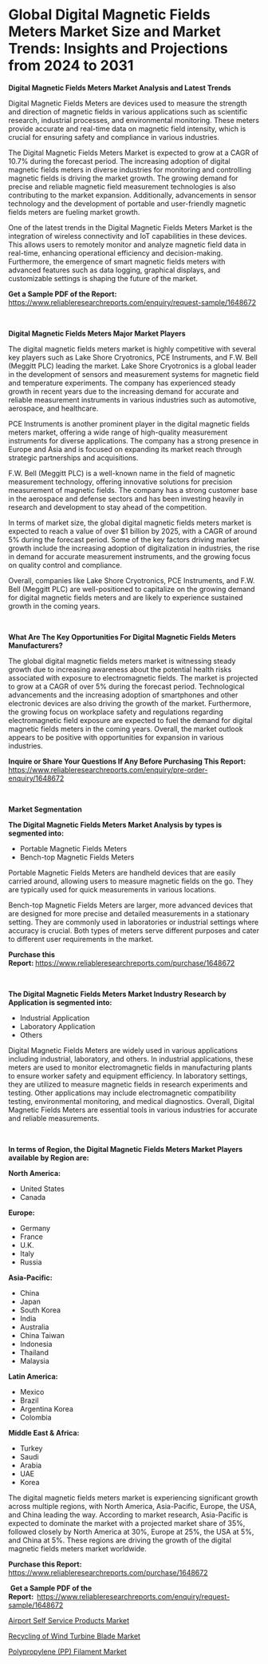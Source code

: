 <p><h1>Global Digital Magnetic Fields Meters Market Size and Market Trends: Insights and Projections from 2024 to 2031</h1></p><p><strong>Digital Magnetic Fields Meters Market Analysis and Latest Trends</strong></p>
<p><p>Digital Magnetic Fields Meters are devices used to measure the strength and direction of magnetic fields in various applications such as scientific research, industrial processes, and environmental monitoring. These meters provide accurate and real-time data on magnetic field intensity, which is crucial for ensuring safety and compliance in various industries.</p><p>The Digital Magnetic Fields Meters Market is expected to grow at a CAGR of 10.7% during the forecast period. The increasing adoption of digital magnetic fields meters in diverse industries for monitoring and controlling magnetic fields is driving the market growth. The growing demand for precise and reliable magnetic field measurement technologies is also contributing to the market expansion. Additionally, advancements in sensor technology and the development of portable and user-friendly magnetic fields meters are fueling market growth.</p><p>One of the latest trends in the Digital Magnetic Fields Meters Market is the integration of wireless connectivity and IoT capabilities in these devices. This allows users to remotely monitor and analyze magnetic field data in real-time, enhancing operational efficiency and decision-making. Furthermore, the emergence of smart magnetic fields meters with advanced features such as data logging, graphical displays, and customizable settings is shaping the future of the market.</p></p>
<p><strong>Get a Sample PDF of the Report:&nbsp;</strong> <a href="https://www.reliableresearchreports.com/enquiry/request-sample/1648672">https://www.reliableresearchreports.com/enquiry/request-sample/1648672</a></p>
<p>&nbsp;</p>
<p><strong>Digital Magnetic Fields Meters Major Market Players</strong></p>
<p><p>The digital magnetic fields meters market is highly competitive with several key players such as Lake Shore Cryotronics, PCE Instruments, and F.W. Bell (Meggitt PLC) leading the market. Lake Shore Cryotronics is a global leader in the development of sensors and measurement systems for magnetic field and temperature experiments. The company has experienced steady growth in recent years due to the increasing demand for accurate and reliable measurement instruments in various industries such as automotive, aerospace, and healthcare.</p><p>PCE Instruments is another prominent player in the digital magnetic fields meters market, offering a wide range of high-quality measurement instruments for diverse applications. The company has a strong presence in Europe and Asia and is focused on expanding its market reach through strategic partnerships and acquisitions.</p><p>F.W. Bell (Meggitt PLC) is a well-known name in the field of magnetic measurement technology, offering innovative solutions for precision measurement of magnetic fields. The company has a strong customer base in the aerospace and defense sectors and has been investing heavily in research and development to stay ahead of the competition.</p><p>In terms of market size, the global digital magnetic fields meters market is expected to reach a value of over $1 billion by 2025, with a CAGR of around 5% during the forecast period. Some of the key factors driving market growth include the increasing adoption of digitalization in industries, the rise in demand for accurate measurement instruments, and the growing focus on quality control and compliance.</p><p>Overall, companies like Lake Shore Cryotronics, PCE Instruments, and F.W. Bell (Meggitt PLC) are well-positioned to capitalize on the growing demand for digital magnetic fields meters and are likely to experience sustained growth in the coming years.</p></p>
<p>&nbsp;</p>
<p><strong>What Are The Key Opportunities For Digital Magnetic Fields Meters Manufacturers?</strong></p>
<p><p>The global digital magnetic fields meters market is witnessing steady growth due to increasing awareness about the potential health risks associated with exposure to electromagnetic fields. The market is projected to grow at a CAGR of over 5% during the forecast period. Technological advancements and the increasing adoption of smartphones and other electronic devices are also driving the growth of the market. Furthermore, the growing focus on workplace safety and regulations regarding electromagnetic field exposure are expected to fuel the demand for digital magnetic fields meters in the coming years. Overall, the market outlook appears to be positive with opportunities for expansion in various industries.</p></p>
<p><strong>Inquire or Share Your Questions If Any Before Purchasing This Report:</strong> <a href="https://www.reliableresearchreports.com/enquiry/pre-order-enquiry/1648672">https://www.reliableresearchreports.com/enquiry/pre-order-enquiry/1648672</a></p>
<p>&nbsp;</p>
<p><strong>Market Segmentation</strong></p>
<p><strong>The Digital Magnetic Fields Meters Market Analysis by types is segmented into:</strong></p>
<p><ul><li>Portable Magnetic Fields Meters</li><li>Bench-top Magnetic Fields Meters</li></ul></p>
<p><p>Portable Magnetic Fields Meters are handheld devices that are easily carried around, allowing users to measure magnetic fields on the go. They are typically used for quick measurements in various locations.</p><p>Bench-top Magnetic Fields Meters are larger, more advanced devices that are designed for more precise and detailed measurements in a stationary setting. They are commonly used in laboratories or industrial settings where accuracy is crucial. Both types of meters serve different purposes and cater to different user requirements in the market.</p></p>
<p><strong>Purchase this Report:&nbsp;</strong><a href="https://www.reliableresearchreports.com/purchase/1648672">https://www.reliableresearchreports.com/purchase/1648672</a></p>
<p>&nbsp;</p>
<p><strong>The Digital Magnetic Fields Meters Market Industry Research by Application is segmented into:</strong></p>
<p><ul><li>Industrial Application</li><li>Laboratory Application</li><li>Others</li></ul></p>
<p><p>Digital Magnetic Fields Meters are widely used in various applications including industrial, laboratory, and others. In industrial applications, these meters are used to monitor electromagnetic fields in manufacturing plants to ensure worker safety and equipment efficiency. In laboratory settings, they are utilized to measure magnetic fields in research experiments and testing. Other applications may include electromagnetic compatibility testing, environmental monitoring, and medical diagnostics. Overall, Digital Magnetic Fields Meters are essential tools in various industries for accurate and reliable measurements.</p></p>
<p>&nbsp;</p>
<p><strong>In terms of Region, the Digital Magnetic Fields Meters Market Players available by Region are:</strong></p>
<p>
    <p> <strong> North America: </strong>
        <ul>
            <li>United States</li>
            <li>Canada</li>
        </ul>
        </p> 
    <p> <strong> Europe: </strong>
        <ul>
            <li>Germany</li>
            <li>France</li>
            <li>U.K.</li>
            <li>Italy</li>
            <li>Russia</li>
        </ul>
        </p> 
    <p> <strong> Asia-Pacific: </strong>
        <ul>
            <li>China</li>
            <li>Japan</li>
            <li>South Korea</li>
            <li>India</li>
            <li>Australia</li>
            <li>China Taiwan</li>
            <li>Indonesia</li>
            <li>Thailand</li>
            <li>Malaysia</li>
        </ul>
        </p> 
    <p> <strong> Latin America: </strong>
        <ul>
            <li>Mexico</li>
            <li>Brazil</li>
            <li>Argentina Korea</li>
            <li>Colombia</li>
        </ul>
        </p> 
    <p> <strong> Middle East & Africa: </strong>
        <ul>
            <li>Turkey</li>
            <li>Saudi</li>
            <li>Arabia</li>
            <li>UAE</li>
            <li>Korea</li>
        </ul>
    </p>
    </p>
<p><p>The digital magnetic fields meters market is experiencing significant growth across multiple regions, with North America, Asia-Pacific, Europe, the USA, and China leading the way. According to market research, Asia-Pacific is expected to dominate the market with a projected market share of 35%, followed closely by North America at 30%, Europe at 25%, the USA at 5%, and China at 5%. These regions are driving the growth of the digital magnetic fields meters market worldwide.</p></p>
<p><strong>Purchase this Report: </strong><a href="https://www.reliableresearchreports.com/purchase/1648672">https://www.reliableresearchreports.com/purchase/1648672</a></p>
<p>&nbsp;<strong>Get a Sample PDF of the Report:&nbsp;&nbsp;</strong><a href="https://www.reliableresearchreports.com/enquiry/request-sample/1648672">https://www.reliableresearchreports.com/enquiry/request-sample/1648672</a></p>
<p><strong></strong></p>
<p><p><a href="https://github.com/tamvrosiya/Market-Research-Report-List-3/blob/main/airport-self-service-products-market.md">Airport Self Service Products Market</a></p><p><a href="https://github.com/changoleonlaverguenzanoexiste/Market-Research-Report-List-2/blob/main/recycling-of-wind-turbine-blade-market.md">Recycling of Wind Turbine Blade Market</a></p><p><a href="https://github.com/dimitrishawkinswaynenp91rgz/Market-Research-Report-List-1/blob/main/polypropylene-pp-filament-market.md">Polypropylene (PP) Filament Market</a></p></p>